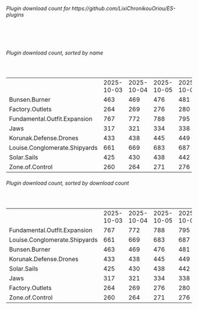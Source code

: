 <h6>Plugin download count for https://github.com/LixiChronikouOriou/ES-plugins</h6><br>
<br>
<h6>Plugin download count, sorted by name</h6><sub><sup><br>
<table>
	<tr>
		<td></td>
		<td>2025-10-03</td>
		<td>2025-10-04</td>
		<td>2025-10-05</td>
		<td>2025-10-06</td>
		<td>2025-10-07</td>
		<td>2025-10-08</td>
		<td>2025-10-09</td>
		<td>today +</td>
	</tr>
	<tr>
		<td>Bunsen.Burner</td>
		<td>463</td>
		<td>469</td>
		<td>476</td>
		<td>481</td>
		<td>490</td>
		<td>501</td>
		<td>510</td>
		<td>+ 9</td>
	</tr>
	<tr>
		<td>Factory.Outlets</td>
		<td>264</td>
		<td>269</td>
		<td>276</td>
		<td>280</td>
		<td>288</td>
		<td>301</td>
		<td>308</td>
		<td>+ 7</td>
	</tr>
	<tr>
		<td>Fundamental.Outfit.Expansion</td>
		<td>767</td>
		<td>772</td>
		<td>788</td>
		<td>795</td>
		<td>810</td>
		<td>830</td>
		<td>839</td>
		<td>+ 9</td>
	</tr>
	<tr>
		<td>Jaws</td>
		<td>317</td>
		<td>321</td>
		<td>334</td>
		<td>338</td>
		<td>346</td>
		<td>359</td>
		<td>368</td>
		<td>+ 9</td>
	</tr>
	<tr>
		<td>Korunak.Defense.Drones</td>
		<td>433</td>
		<td>438</td>
		<td>445</td>
		<td>449</td>
		<td>457</td>
		<td>469</td>
		<td>477</td>
		<td>+ 8</td>
	</tr>
	<tr>
		<td>Louise.Conglomerate.Shipyards</td>
		<td>661</td>
		<td>669</td>
		<td>683</td>
		<td>687</td>
		<td>698</td>
		<td>712</td>
		<td>719</td>
		<td>+ 7</td>
	</tr>
	<tr>
		<td>Solar.Sails</td>
		<td>425</td>
		<td>430</td>
		<td>438</td>
		<td>442</td>
		<td>451</td>
		<td>463</td>
		<td>471</td>
		<td>+ 8</td>
	</tr>
	<tr>
		<td>Zone.of.Control</td>
		<td>260</td>
		<td>264</td>
		<td>271</td>
		<td>276</td>
		<td>284</td>
		<td>296</td>
		<td>303</td>
		<td>+ 7</td>
	</tr>
</table>
</sub></sup>
<h6>Plugin download count, sorted by download count</h6><sub><sup><br>
<table>
	<tr>
		<td></td>
		<td>2025-10-03</td>
		<td>2025-10-04</td>
		<td>2025-10-05</td>
		<td>2025-10-06</td>
		<td>2025-10-07</td>
		<td>2025-10-08</td>
		<td>2025-10-09</td>
		<td>today +</td>
	</tr>
	<tr>
		<td>Fundamental.Outfit.Expansion</td>
		<td>767</td>
		<td>772</td>
		<td>788</td>
		<td>795</td>
		<td>810</td>
		<td>830</td>
		<td>839</td>
		<td>+ 9</td>
	</tr>
	<tr>
		<td>Louise.Conglomerate.Shipyards</td>
		<td>661</td>
		<td>669</td>
		<td>683</td>
		<td>687</td>
		<td>698</td>
		<td>712</td>
		<td>719</td>
		<td>+ 7</td>
	</tr>
	<tr>
		<td>Bunsen.Burner</td>
		<td>463</td>
		<td>469</td>
		<td>476</td>
		<td>481</td>
		<td>490</td>
		<td>501</td>
		<td>510</td>
		<td>+ 9</td>
	</tr>
	<tr>
		<td>Korunak.Defense.Drones</td>
		<td>433</td>
		<td>438</td>
		<td>445</td>
		<td>449</td>
		<td>457</td>
		<td>469</td>
		<td>477</td>
		<td>+ 8</td>
	</tr>
	<tr>
		<td>Solar.Sails</td>
		<td>425</td>
		<td>430</td>
		<td>438</td>
		<td>442</td>
		<td>451</td>
		<td>463</td>
		<td>471</td>
		<td>+ 8</td>
	</tr>
	<tr>
		<td>Jaws</td>
		<td>317</td>
		<td>321</td>
		<td>334</td>
		<td>338</td>
		<td>346</td>
		<td>359</td>
		<td>368</td>
		<td>+ 9</td>
	</tr>
	<tr>
		<td>Factory.Outlets</td>
		<td>264</td>
		<td>269</td>
		<td>276</td>
		<td>280</td>
		<td>288</td>
		<td>301</td>
		<td>308</td>
		<td>+ 7</td>
	</tr>
	<tr>
		<td>Zone.of.Control</td>
		<td>260</td>
		<td>264</td>
		<td>271</td>
		<td>276</td>
		<td>284</td>
		<td>296</td>
		<td>303</td>
		<td>+ 7</td>
	</tr>
</table>
</sub></sup>
